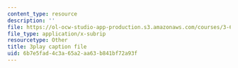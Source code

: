 ```yaml
---
content_type: resource
description: ''
file: https://ol-ocw-studio-app-production.s3.amazonaws.com/courses/3-60-symmetry-structure-and-tensor-properties-of-materials-fall-2005/6b7e5fad4c3a65a2aa63b841bf72a93f_pEOSGrQkn44.srt
file_type: application/x-subrip
resourcetype: Other
title: 3play caption file
uid: 6b7e5fad-4c3a-65a2-aa63-b841bf72a93f
---
```

